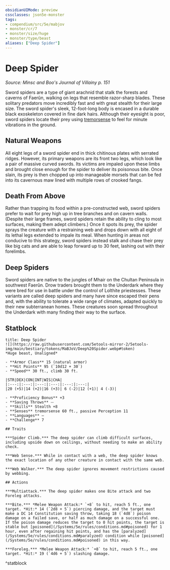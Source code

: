 ```yaml
---
obsidianUIMode: preview
cssclasses: json5e-monster
tags:
- compendium/src/5e/mabjov
- monster/cr/7
- monster/size/huge
- monster/type/beast
aliases: ["Deep Spider"]
---
```

# Deep Spider
*Source: Minsc and Boo's Journal of Villainy p. 151*  

Sword spiders are a type of giant arachnid that stalk the forests and caverns of Faerûn, walking on legs that resemble razor-sharp blades. These solitary predators move incredibly fast and with great stealth for their large size. The sword spider's sleek, 12-foot-long body is encased in a durable black exoskeleton covered in fine dark hairs. Although their eyesight is poor, sword spiders locate their prey using [tremorsense](/Systems/5e/rules/senses.md#tremorsense) to feel for minute vibrations in the ground.

## Natural Weapons

All eight legs of a sword spider end in thick chitinous plates with serrated ridges. However, its primary weapons are its front two legs, which look like a pair of massive curved swords. Its victims are impaled upon these limbs and brought close enough for the spider to deliver its poisonous bite. Once slain, its prey is then chopped up into manageable morsels that can be fed into its cavernous maw lined with multiple rows of crooked fangs.

## Death From Above

Rather than trapping its food within a pre-constructed web, sword spiders prefer to wait for prey high up in tree branches and on cavern walls. (Despite their large frames, sword spiders retain the ability to cling to most surfaces, making them adept climbers.) Once it spots its prey, the spider sprays the creature with a restraining web and drops down with all eight of its lethal legs extended to impale its meal. When hunting in areas not conducive to this strategy, sword spiders instead stalk and chase their prey like big cats and are able to leap forward up to 30 feet, lashing out with their forelimbs.

## Deep Spiders

Sword spiders are native to the jungles of Mhair on the Chultan Peninsula in southwest Faerûn. Drow traders brought them to the Underdark where they were bred for use in battle under the control of Lolthite priestesses. These variants are called deep spiders and many have since escaped their pens and, with the ability to tolerate a wide range of climates, adapted quickly to their new subterranean homes. These creatures soon spread throughout the Underdark with many finding their way to the surface.

## Statblock

```ad-statblock
title: Deep Spider
![](https://raw.githubusercontent.com/5etools-mirror-2/5etools-img/main/bestiary/tokens/MaBJoV/Deep%20Spider.webp#token)
*Huge beast, Unaligned*

- **Armor Class** 15 (natural armor)
- **Hit Points** 95 (`10d12 + 30`)
- **Speed** 30 ft., climb 30 ft.

|STR|DEX|CON|INT|WIS|CHA|
|:---:|:---:|:---:|:---:|:---:|:---:|
|20 (+5)|14 (+2)|16 (+3)| 6 (-2)|12 (+1)| 4 (-3)|

- **Proficiency Bonus** +3
- **Saving Throws** ⏤
- **Skills** Stealth +8
- **Senses** tremorsense 60 ft., passive Perception 11
- **Languages** —
- **Challenge** 7

## Traits

***Spider Climb.*** The deep spider can climb difficult surfaces, including upside down on ceilings, without needing to make an ability check.

***Web Sense.*** While in contact with a web, the deep spider knows the exact location of any other creature in contact with the same web.

***Web Walker.*** The deep spider ignores movement restrictions caused by webbing.

## Actions

***Multiattack.*** The deep spider makes one Bite attack and two Foreleg attacks.

***Bite.*** *Melee Weapon Attack:* `+8` to hit, reach 5 ft., one target. *Hit:* 14 (`2d8 + 5`) piercing damage, and the target must make a DC 14 Constitution saving throw, taking 18 (`4d8`) poison damage on a failed save, or half as much damage on a successful one. If the poison damage reduces the target to 0 hit points, the target is stable but [poisoned](/Systems/5e/rules/conditions.md#poisoned) for 1 hour, even after regaining hit points, and has the [paralyzed](/Systems/5e/rules/conditions.md#paralyzed) condition while [poisoned](/Systems/5e/rules/conditions.md#poisoned) in this way.

***Foreleg.*** *Melee Weapon Attack:* `+8` to hit, reach 5 ft., one target. *Hit:* 19 (`4d6 + 5`) slashing damage.
```
^statblock